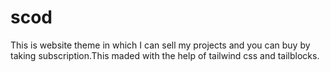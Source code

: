 # scod
This is website theme in which I can sell my projects and you can buy by taking subscription.This maded with the help of tailwind css and tailblocks.
